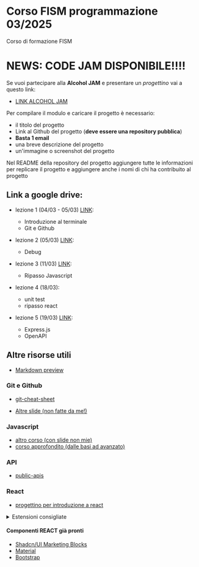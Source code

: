 # Corso FISM programmazione 03/2025
Corso di formazione FISM

# NEWS: CODE JAM DISPONIBILE!!!!

Se vuoi partecipare alla **Alcohol JAM** e presentare un _progettino_ vai a questo link:

- [LINK ALCOHOL JAM](https://alcohol-jam-2025.duccio.page/index.html)

Per compilare il modulo e caricare il progetto è necessario:

- il titolo del progetto
- Link al Github del progetto (**deve essere una repository pubblica**)
- **Basta 1 email**
- una breve descrizione del progetto
- un'immagine o screenshot del progetto

Nel README della repository del progetto aggiungere tutte le informazioni per replicare il progetto e aggiungere anche i nomi di chi ha contribuito al progetto



## Link a google drive:

- lezione 1 (04/03 - 05/03) [LINK](https://drive.google.com/drive/folders/1lGJ97YOFWmsuM-1GzQKTq-imcdS7WzVq?usp=sharing):
    - Introduzione al terminale
    - Git e Github 
 

- lezione 2 (05/03) [LINK](https://drive.google.com/drive/folders/1Kx6jLId2YpHnVyflokmBEfTAsWh4xC10?usp=sharing):
    - Debug

- lezione 3 (11/03) [LINK](https://drive.google.com/drive/folders/15pqlxttW4v0XPvp5M8AIxNlm2R_Elb_M?usp=sharing):
    - Ripasso Javascript

- lezione 4 (18/03):
    - unit test
    - ripasso react


- lezione 5 (19/03) [LINK](https://drive.google.com/drive/folders/1o7v-I-E74xj4cmXUMSiiKNplxro5TA23?usp=sharing):
    - Express.js
    - OpenAPI



## Altre risorse utili
- [Markdown preview](https://marketplace.visualstudio.com/items?itemName=bierner.github-markdown-preview)

### Git e Github
- [git-cheat-sheet](https://education.github.com/git-cheat-sheet-education.pdf)

- [Altre slide (non fatte da me!)](https://people.cs.dm.unipi.it/limco/2021-22/slides/04-GitHub.pdf)

### Javascript
- [altro corso (con slide non mie)](https://security.polito.it/~lioy/01nbe/js.pdf)
- [corso approfondito (dalle basi ad avanzato)](https://it.javascript.info/)

### API
- [public-apis](https://github.com/public-apis/public-apis)


### React
- [progettino per introduzione a react](https://github.com/adrianhajdin/react-movies)

<details>
<summary>Estensioni consigliate</summary>

- **ES7+ React/Redux/React-Native snippets**: Snippet di codice React

- **Prettier**: Formattazione automatica del codice

- **ESLint**: Linting per JavaScript e JSX

- **Auto Rename Tag**: Rinomina automaticamente i tag corrispondenti

- **Path Intellisense**: Completamento automatico dei percorsi

- **Bracket Pair Colorizer**: Colora le parentesi corrispondenti

</details>

#### Componenti REACT già pronti

- [Shadcn/UI Marketing Blocks](https://nsui.irung.me/)
- [Material](https://mui.com/material-ui/)
- [Bootstrap](https://getbootstrap.com/)